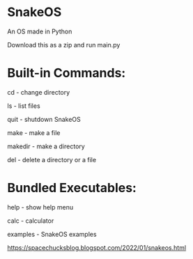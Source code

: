 # SnakeOS
An OS made in Python

Download this as a zip and run main.py

# Built-in Commands:

cd - change directory

ls - list files

quit - shutdown SnakeOS

make - make a file

makedir - make a directory

del - delete a directory or a file



# Bundled Executables:

help - show help menu

calc - calculator

examples - SnakeOS examples


https://spacechucksblog.blogspot.com/2022/01/snakeos.html
